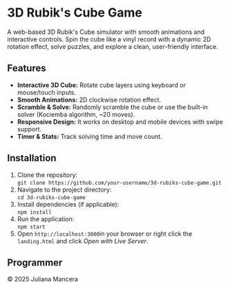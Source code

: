 # 3D Rubik's Cube Game
A web-based 3D Rubik's Cube simulator with smooth animations and interactive controls. Spin the cube like a vinyl record with a dynamic 2D rotation effect, solve puzzles, and explore a clean, user-friendly interface.

## Features
- **Interactive 3D Cube:** Rotate cube layers using keyboard or mouse/touch inputs.
- **Smooth Animations:** 2D clockwise rotation effect. 
- **Scramble & Solve:** Randomly scramble the cube or use the built-in solver (Kociemba algorithm, ~20 moves).
- **Responsive Design:** It works on desktop and mobile devices with swipe support.
- **Timer & Stats:** Track solving time and move count.

## Installation
1. Clone the repository: <br>
   `git clone https://github.com/your-username/3d-rubiks-cube-game.git`
2. Navigate to the project directory: <br>
   `cd 3d-rubiks-cube-game`
3. Install dependencies (if applicable): <br>
   `npm install`
4. Run the application: <br>
   `npm start`
5. Open `http://localhost:3000`in your browser or right click the `landing.html` and click *Open with Live Server*.

## Programmer
© 2025 Juliana Mancera
